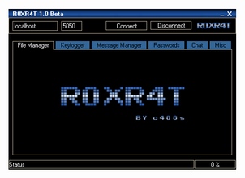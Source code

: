 ![Screenshot](https://raw.githubusercontent.com/Cryakl/Ultimate-RAT-Collection/refs/heads/main/R0xR4t/R0xr4t%201.0%20b2/Screenshot.png)
